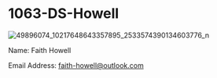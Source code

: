 # 1063-DS-Howell

![49896074_10217648643357895_2533574390134603776_n](https://user-images.githubusercontent.com/54634193/64174983-01717980-ce20-11e9-9ef5-1826aa861cce.jpg)

Name: Faith Howell


Email Address: faith-howell@outlook.com
